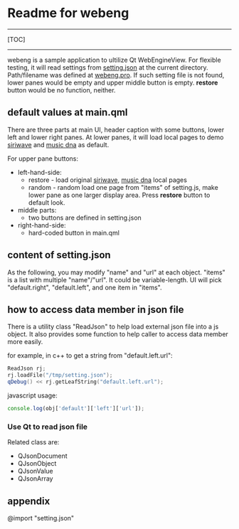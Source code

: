 # Readme for webeng

---

[TOC]

---

webeng is a sample application to ultilize Qt WebEngineView. For flexible testing, it will read settings from [setting.json](./setting.json) at the current directory. Path/filename was defined at [webeng.pro](./webeng.pro). If such setting file is not found, lower panes would be empty and upper middle button is empty. **restore** button would be no function, neither.

## default values at main.qml

There are three parts at main UI, header caption with some buttons, lower left and lower right panes. At lower panes, it will load local pages to demo [siriwave][1] and [music dna][2] as default.

[1]: https://github.com/caffeinalab/siriwavejs
[2]: https://github.com/paullewis/music-dna

For upper pane buttons:
* left-hand-side:
  * restore - load original [siriwave][1], [music dna][2] local pages
  * random - random load one page from "items" of setting.js, make lower pane as one larger display area. Press **restore** button to default look.
* middle parts:
  * two buttons are defined in setting.json
* right-hand-side:
  * hard-coded button in main.qml

## content of setting.json

As the following, you may modify "name" and "url" at each object. "items" is a list with multiple "name"/"url". It could be variable-length. UI will pick "default.right", "default.left", and one item in "items".


## how to access data member in json file

There is a utility class "ReadJson" to help load external json file into a js object. It also provides some function to help caller to access data member more easily.

for example, in c++ to get a string from "default.left.url":
```cpp
ReadJson rj;
rj.loadFile("/tmp/setting.json");
qDebug() << rj.getLeafString("default.left.url");
```
javascript usage:
```javascript
console.log(obj['default']['left']['url']);
```

### Use Qt to read json file

Related class are:
* QJsonDocument
* QJsonObject
* QJsonValue
* QJsonArray

## appendix

@import "setting.json"
